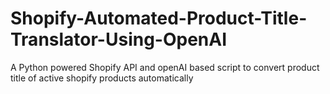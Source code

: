 # Shopify-Automated-Product-Title-Translator-Using-OpenAI
A Python powered Shopify API and openAI based script to convert product title of active shopify products automatically
